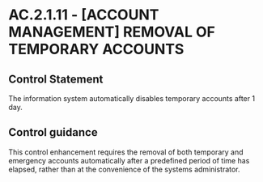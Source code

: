 # AC.2.1.11 - \[ACCOUNT MANAGEMENT\] REMOVAL OF TEMPORARY ACCOUNTS

## Control Statement

The information system automatically  disables temporary accounts after 1 day.

## Control guidance

This control enhancement requires the removal of both temporary and emergency accounts automatically after a predefined period of time has elapsed, rather than at the convenience of the systems administrator.
